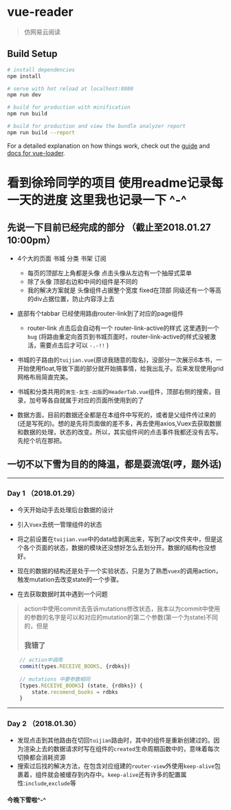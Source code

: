 # vue-reader

> 仿网易云阅读

## Build Setup

``` bash
# install dependencies
npm install

# serve with hot reload at localhost:8080
npm run dev

# build for production with minification
npm run build

# build for production and view the bundle analyzer report
npm run build --report
```

For a detailed explanation on how things work, check out the [guide](http://vuejs-templates.github.io/webpack/) and [docs for vue-loader](http://vuejs.github.io/vue-loader).

# 看到徐玲同学的项目 使用readme记录每一天的进度 这里我也记录一下 ^-^

## 先说一下目前已经完成的部分 （截止至2018.01.27 10:00pm）

* 4个大的页面 书城 分类 书架 订阅
  * 每页的顶部左上角都是头像 点击头像从左边有一个抽屉式菜单
  * 除了头像 顶部右边和中间的组件是不同的
  * 我的解决方案就是 头像组件占据整个宽度 fixed在顶部 
    同级还有一个等高的div占据位置，防止内容浮上去

* 底部有个tabbar 已经使用路由router-link到了对应的page组件 
  * router-link 点击后会自动有一个 router-link-active的样式 这里遇到一个`bug` (将路由重定向首页到书城页面时，router-link-active的样式没被激活，需要点击后才可以  `-.-!!` )

* 书城的子路由的`tuijian.vue`(原谅我随意的取名)，没部分一次展示6本书，一开始使用float,导致下面的部分就开始搞事情，给我出乱子。后来发现使用grid网格布局简直完美。

* 书城和分类共用的`男生-女生-出版`的`HeaderTab.vue`组件，顶部右侧的搜索，目录，加号等各自就属于对应的页面所使用到的了

* 数据方面，目前的数据还全都是在本组件中写死的，或者是父组件传过来的(还是写死的)。想的是先将页面做的差不多，再去使用axios,Vuex去获取数据和数据的处理，状态的改变。所以，其实组件间的点击事件我都还没有去写。先挖个坑在那把。

## 一切不以下雪为目的的降温，都是耍流氓(哼，题外话)

----------

### Day 1 （2018.01.29）

* 今天开始动手去处理后台数据的设计

*  引入`Vuex`去统一管理组件的状态
*  将之前设置在`tuijian.vue`中的data给剥离出来，写到了api文件夹中，但是这个各个页面的状态，数据的模块还没想好怎么去划分开。数据的结构也没想好。
*  现在的数据的结构还是处于一个实验状态，只是为了熟悉`vuex`的调用action，触发mutation去改变state的一个步骤。
*  在去获取数据时其中遇到一个问题
> action中使用commit去告诉mutations修改状态，我本以为commit中使用的参数的名字是可以和对应的mutation的第二个参数(第一个为state)不同的，但是<h3>我错了
```javascript
	// action中调用
	commit(types.RECEIVE_BOOKS, {rdbks})
	
	// mutations 中要参数相同
	[types.RECEIVE_BOOKS] (state, {rdbks}) {
	    state.recomend_books = rdbks
	}
```
----------

### Day 2 （2018.01.30）

* 发现点击到其他路由在切回`tuijian`路由时，其中的组件是重新创建过的。因为渲染上去的数据请求时写在组件的`created`生命周期函数中的，意味着每次切换都会消耗资源
* 搜索过后找的解决方法，在包含对应组建的`router-view`外使用`keep-alive`包裹着，组件就会被缓存到内存中。`keep-alive`还有许多的配置属性:`include`,`exclude`等

#### 今晚下雪啦^-^